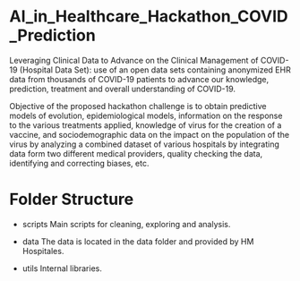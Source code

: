 # AI_in_Healthcare_Hackathon_COVID_Prediction
Leveraging Clinical Data to Advance on the Clinical Management of COVID-19 (Hospital Data Set): use of an open data sets containing anonymized EHR data from thousands of COVID-19 patients to advance our knowledge, prediction, treatment and overall understanding of COVID-19.

Objective of the proposed hackathon challenge is to obtain predictive models of evolution, epidemiological models, information on the response to the various treatments applied, knowledge of virus for the creation of a vaccine, and sociodemographic data on the impact on the population of the virus by analyzing a combined dataset of various hospitals by integrating data form two different medical providers, quality checking the data, identifying and correcting biases, etc.

# Folder Structure
- scripts
Main scripts for cleaning, exploring and analysis.

- data
The data is located in the data folder and provided by HM Hospitales.

- utils
Internal libraries.
